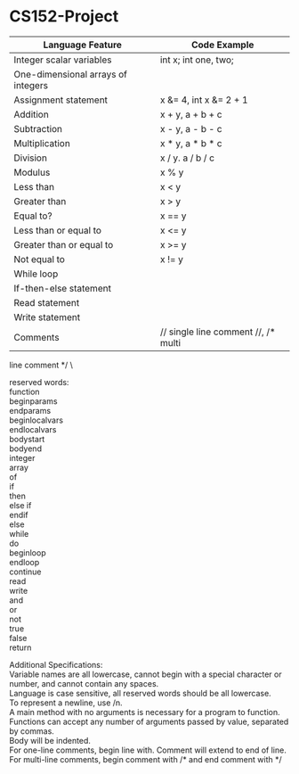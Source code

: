# CS152-Project


| Language Feature | Code Example |
| ------------- | ------------- | 
| Integer scalar variables | int x; int one, two; |
| One-dimensional arrays of integers | 
| Assignment statement | x &= 4, int x &= 2 + 1 |
| Addition | x + y, a + b + c |
| Subtraction | x - y, a - b - c |
| Multiplication | x * y, a * b * c |
| Division | x / y. a / b / c |
| Modulus | x % y |
| Less than | x < y |
| Greater than | x > y|
| Equal to? | x == y |
| Less than or equal to | x <= y |
| Greater than or equal to | x >= y |
| Not equal to | x != y |
| While loop | 
| If-then-else statement |
| Read statement |
| Write statement |
| Comments | // single line comment //, /* multi
line comment */ \





reserved words: <br>
function <br>
beginparams <br>
endparams <br>
beginlocalvars <br>
endlocalvars <br>
bodystart <br>
bodyend <br>
integer <br>
array <br>
of <br>
if <br>
then <br>
else if <br>
endif <br>
else <br>
while <br>
do <br>
beginloop <br>
endloop <br>
continue <br>
read <br>
write <br>
and <br>
or <br>
not <br>
true <br>
false <br>
return <br>

Additional Specifications:  <br>
Variable names are all lowercase, cannot begin with a special character or number, and cannot contain any spaces. <br>
Language is case sensitive, all reserved words should be all lowercase. <br>
To represent a newline, use /n. <br>
A main method with no arguments is necessary for a program to function. <br>
Functions can accept any number of arguments passed by value, separated by commas. <br>
Body will be indented. <br>
For one-line comments, begin line with. Comment will extend to end of line. <br>
For multi-line comments, begin comment with /* and end comment with */ <br>






